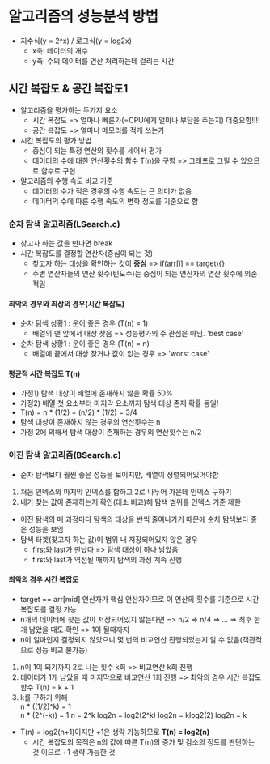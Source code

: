 # 알고리즘의 성능분석 방법

- 지수식(y = 2^x) / 로그식(y = log2x)
  - x축: 데이터의 개수
  - y축: 수의 데이터를 연산 처리하는데 걸리는 시간

## 시간 복잡도 & 공간 복잡도1

- 알고리즘을 평가하는 두가지 요소
  - 시간 복잡도 => 얼마나 빠른가(=CPU에게 얼마나 부담을 주는지) 더중요함!!!!
  - 공간 복잡도 => 얼마나 메모리를 적게 쓰는가
- 시간 복잡도의 평가 방법
  - 중심이 되는 특정 연산의 횟수를 세어서 평가
  - 데이터의 수에 대한 연산횟수의 함수 T(n)을 구함 => 그래프로 그릴 수 있으므로 함수로 구현
- 알고리즘의 수행 속도 비교 기준
  - 데이터의 수가 적은 경우의 수행 속도는 큰 의미가 없음
  - 데이터의 수에 따른 수행 속도의 변화 정도를 기준으로 함

### 순차 탐색 알고리즘(LSearch.c)

- 찾고자 하는 값을 만나면 break
- 시간 복잡도를 결정할 연산자(중심이 되는 것)
  - 찾고자 하는 대상을 확인하는 것이 **중심** => if(arr[i] == target){}
  - 주변 연산자들의 연산 횟수(빈도수)는 중심이 되는 연산자의 연산 횟수에 의존적임

#### 최악의 경우와 최상의 경우(시간 복잡도)

- 순차 탐색 상황1 : 운이 좋은 경우 (T(n) = 1)
  - 배열의 맨 앞에서 대상 찾음 => 성능평가의 주 관심은 아님. 'best case'
- 순차 탐색 상황1 : 운이 좋은 경우 (T(n) = n)
  - 배열에 끝에서 대상 찾거나 값이 없는 경우 => 'worst case'

#### 평균적 시간 복잡도 T(n)

- 가정1) 탐색 대상이 배열에 존재하지 않을 확률 50%
- 가정2) 배열 첫 요소부터 마지막 요소까지 탐색 대상 존재 확률 동일!
- T(n) = n \* (1/2) + (n/2) \* (1/2) = 3/4
- 탐색 대상이 존재하지 않는 경우의 연산횟수는 n
- 가정 2에 의해서 탐색 대상이 존재하는 경우의 연산횟수는 n/2

### 이진 탐색 알고리즘(BSearch.c)

- 순차 탐색보다 훨씬 좋은 성능을 보이지만, 배열이 정렬되어있어야함

1. 처음 인덱스와 마지막 인덱스를 합하고 2로 나누어 가운데 인덱스 구하기
2. 내가 찾는 값이 존재하는지 확인(대소 비교)해 탐색 범위를 인덱스 기준 제한

- 이진 탐색의 매 과정마다 탐색의 대상을 반씩 줄여나가기 때문에 순차 탐색보다 좋은 성능을 보임
- 탐색 타겟(찾고자 하는 값)이 범위 내 저장되어있지 않은 경우
  - first와 last가 만났다 => 탐색 대상이 하나 남았음
  - first와 last가 역전될 때까지 탐색의 과정 계속 진행

#### 최악의 경우 시간 복잡도

- target == arr[mid] 연산자가 핵심 연산자이므로 이 연산의 횟수를 기준으로 시간 복잡도를 결정 가능
- n개의 데이터에 찾는 값이 저장되어있지 않는다면 => n/2 => n/4 => ... => 최후 한개 남았을 때도 확인 => 1이 될때까지
- n이 얼마인지 결정되지 않았으니 몇 번의 비교연산 진행되었는지 알 수 없음(객관적으로 성능 비교 불가능)

1. n이 1이 되기까지 2로 나눈 횟수 k회 => 비교연산 k회 진행
2. 데이터가 1개 남았을 때 마지막으로 비교연산 1회 진행
   => 최악의 경우 시간 복잡도 함수 T(n) = k + 1
3. k를 구하기 위해  
   n \* ((1/2)^k) = 1  
   n \* (2^(-k)) = 1
   n = 2^k
   log2n = log2(2^k)
   log2n = klog2(2)
   log2n = k

- T(n) = log2(n+1)이지만 +1은 생략 가능하므로 **T(n) = log2(n)**
  - 시간 복잡도의 목적은 n의 값에 따른 T(n)의 증가 및 감소의 정도를 판단하는 것 이므로 +1 생략 가능한 것
